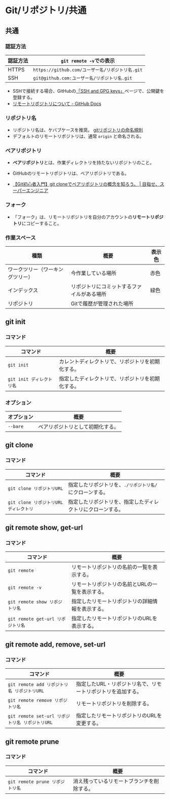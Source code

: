# Git/リポジトリ/共通

## 共通

### 認証方法

| 認証方法 | `git remote -v`での表示                          |
| -------- | ------------------------------------------------ |
| HTTPS    | `https://github.com/ユーザー名/リポジトリ名.git` |
| SSH      | `git@github.com:ユーザー名/リポジトリ名.git`     |

- SSHで接続する場合、GitHubの[「SSH and GPG keys」](https://github.com/settings/keys)ページで、公開鍵を登録する。
- [リモートリポジトリについて - GitHub Docs](https://docs.github.com/ja/get-started/getting-started-with-git/about-remote-repositories)

### リポジトリ名

- リポジトリ名は、ケバブケースを推奨。
  [gitリポジトリの命名規則](https://zenn.dev/iwatos/articles/cb79814a4b31ed)
- デフォルトのリモートリポジトリは、通常 `origin` と命名される。

### ベアリポジトリ

- **ベアリポジトリ**とは、作業ディレクトリを持たないリポジトリのこと。
- GitHubのリモートリポジトリは、ベアリポジトリである。

- [【Git初心者入門】git cloneでベアリポジトリの概念を知ろう。 | 目指せ、スーパーエンジニア](https://hirocorpblog.com/git-clone-bare/)

### フォーク

- 「フォーク」は、リモートリポジトリを自分のアカウントの**リモートリポジトリ**にコピーすること。

### 作業スペース

| 種類                             | 概要                                       | 表示色 |
| -------------------------------- | ------------------------------------------ | ------ |
| ワークツリー（ワーキングツリー） | 今作業している場所                         | 赤色   |
| インデックス                     | リポジトリにコミットするファイルがある場所 | 緑色   |
| リポジトリ                       | Gitで履歴が管理された場所                  |        |

## git init

### コマンド

| コマンド                  | 概要                                             |
| ------------------------- | ------------------------------------------------ |
| `git init`                | カレントディレクトリで、リポジトリを初期化する。 |
| `git init ディレクトリ名` | 指定したディレクトリで、リポジトリを初期化する。 |

### オプション

| オプション | 概要                             |
| ---------- | -------------------------------- |
| `--bare`   | ベアリポジトリとして初期化する。 |

## git clone

### コマンド

| コマンド                               | 概要                                                       |
| -------------------------------------- | ---------------------------------------------------------- |
| `git clone リポジトリURL`              | 指定したリポジトリを、`./リポジトリ名/`にクローンする。    |
| `git clone リポジトリURL ディレクトリ` | 指定したリポジトリを、指定したディレクトリにクローンする。 |

## git remote show, get-url

### コマンド

| コマンド                          | 概要                                             |
| --------------------------------- | ------------------------------------------------ |
| `git remote`                      | リモートリポジトリの名前の一覧を表示する。       |
| `git remote -v`                   | リモートリポジトリの名前とURLの一覧を表示する。  |
| `git remote show リポジトリ名`    | 指定したリモートリポジトリの詳細情報を表示する。 |
| `git remote get-url リポジトリ名` | 指定したリモートリポジトリのURLを表示する。      |

## git remote add, remove, set-url

### コマンド

| コマンド                                        | 概要                                                        |
| ----------------------------------------------- | ----------------------------------------------------------- |
| `git remote add リポジトリ名 リポジトリURL`     | 指定したURL・リポジトリ名で、リモートリポジトリを追加する。 |
| `git remote remove リポジトリ名`                | リモートリポジトリを削除する。                              |
| `git remote set-url リポジトリ名 リポジトリURL` | 指定したリモートリポジトリのURLを変更する。                 |

## git remote prune

### コマンド

| コマンド                        | 概要                                       |
| ------------------------------- | ------------------------------------------ |
| `git remote prune リポジトリ名` | 消え残っているリモートブランチを削除する。 |
